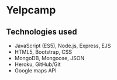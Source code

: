 # Yelpcamp

## Technologies used

* JavaScript (ES5), Node.js, Express, EJS
* HTML5, Bootstrap, CSS
* MongoDB, Mongoose, JSON
* Heroku, GitHub/Git
* Google maps API

